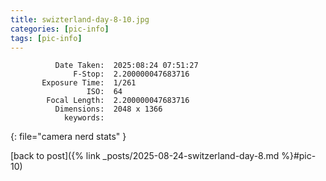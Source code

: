 ```yaml
---
title: swizterland-day-8-10.jpg
categories: [pic-info]
tags: [pic-info]
---
```


```text
          Date Taken:  2025:08:24 07:51:27
              F-Stop:  2.200000047683716
       Exposure Time:  1/261
                 ISO:  64
        Focal Length:  2.200000047683716
          Dimensions:  2048 x 1366
            keywords:  
```
{: file="camera nerd stats" }

[back to post]({% link _posts/2025-08-24-switzerland-day-8.md %}#pic-10)
